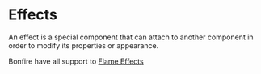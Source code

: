 # Effects

An effect is a special component that can attach to another component in order to modify its properties or appearance.

Bonfire have all support to [Flame Effects](https://docs.flame-engine.org/latest/flame/effects.html)